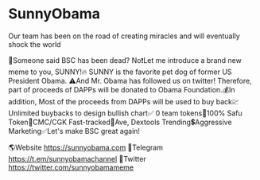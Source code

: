 # SunnyObama
Our team has been on the road of creating miracles and will eventually shock the world

👻Someone said BSC has been dead? No❗️Let me introduce a brand new meme to you, SUNNY!🔥 SUNNY is the favorite pet dog of former US President Obama. ⚠️And Mr. Obama has followed us on twitter! Therefore, part of proceeds of DAPPs will be donated to Obama Foundation.💰In addition, Most of the proceeds from DAPPs will be used to buy back💹Unlimited buybacks to design bullish chart✅ 0 team tokens🔰100% Safu Token🚀CMC/CGK Fast-tracked🔆Ave, Dextools Trending💲Aggressive Marketing✅Let's make BSC great again!
 
🌎Website https://sunnyobama.com 
🪩Telegram https://t.em/sunnyobamachannel
🤖Twitter https://twitter.com/sunnyobamameme
